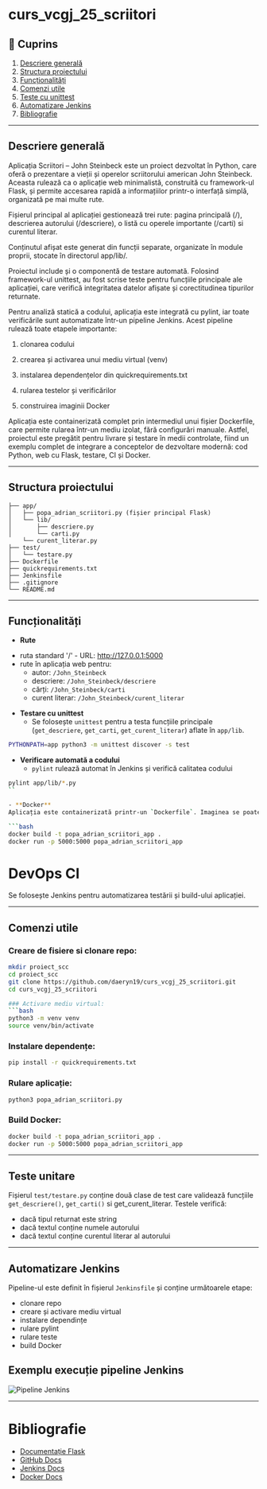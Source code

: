 # curs_vcgj_25_scriitori


## 📑 Cuprins

1. [ Descriere generală](#-descriere-generală)  
2. [ Structura proiectului](#-structura-proiectului)  
3. [ Funcționalități](#-funcționalități)  
4. [ Comenzi utile](#-comenzi-utile)  
5. [ Teste cu unittest](#-teste-unitare)  
6. [ Automatizare Jenkins](#️-automatizare-jenkins)  
7. [ Bibliografie](#-Bibliografie)

---

## Descriere generală

Aplicația Scriitori – John Steinbeck este un proiect dezvoltat în Python, care oferă o prezentare a vieții și operelor scriitorului american John Steinbeck. Aceasta rulează ca o aplicație web minimalistă, construită cu framework-ul Flask, și permite accesarea rapidă a informațiilor printr-o interfață simplă, organizată pe mai multe rute.

Fișierul principal al aplicației gestionează trei rute: pagina principală (/), descrierea autorului (/descriere), o listă cu operele importante (/carti) si curentul literar.

Conținutul afișat este generat din funcții separate, organizate în module proprii, stocate în directorul app/lib/.

Proiectul include și o componentă de testare automată. Folosind framework-ul unittest, au fost scrise teste pentru funcțiile principale ale aplicației, care verifică integritatea datelor afișate și corectitudinea tipurilor returnate.

Pentru analiză statică a codului, aplicația este integrată cu pylint, iar toate verificările sunt automatizate într-un pipeline Jenkins. Acest pipeline rulează toate etapele importante:

1. clonarea codului

2. crearea și activarea unui mediu virtual (venv)

3. instalarea dependențelor din quickrequirements.txt

4. rularea testelor și verificărilor

5. construirea imaginii Docker

Aplicația este containerizată complet prin intermediul unui fișier Dockerfile, care permite rularea într-un mediu izolat, fără configurări manuale. Astfel, proiectul este pregătit pentru livrare și testare în medii controlate, fiind un exemplu complet de integrare a conceptelor de dezvoltare modernă: cod Python, web cu Flask, testare, CI și Docker.

---

## Structura proiectului

```
├── app/
│   ├── popa_adrian_scriitori.py (fișier principal Flask)
│   └── lib/
│       ├── descriere.py 
│       └── carti.py 
	└── curent_literar.py 
├── test/
│   └── testare.py 
├── Dockerfile
├── quickrequirements.txt
├── Jenkinsfile
├── .gitignore
└── README.md
```

---

## Funcționalități

- **Rute**
 * ruta standard '/' - URL: http://127.0.0.1:5000
 * rute în aplicația web pentru:
   * autor: `/John_Steinbeck`
   * descriere: `/John_Steinbeck/descriere`
   * cărți: `/John_Steinbeck/carti`
   * curent literar: `/John_Steinbeck/curent_literar`

- **Testare cu unittest**
  - Se folosește `unittest` pentru a testa funcțiile principale (`get_descriere`, `get_carti`, `get_curent_literar`) aflate în `app/lib`.
```bash
PYTHONPATH=app python3 -m unittest discover -s test
```

- **Verificare automată a codului**
  - `pylint` rulează automat în Jenkins și verifică calitatea codului
```bash
pylint app/lib/*.py
``

- **Docker**
Aplicația este containerizată printr-un `Dockerfile`. Imaginea se poate construi și rula astfel:

```bash
docker build -t popa_adrian_scriitori_app .
docker run -p 5000:5000 popa_adrian_scriitori_app
```
# DevOps CI

Se folosește Jenkins pentru automatizarea testării și build-ului aplicației.

---

## Comenzi utile

### Creare de fisiere si clonare repo:
```bash
mkdir proiect_scc
cd proiect_scc
git clone https://github.com/daeryn19/curs_vcgj_25_scriitori.git
cd curs_vcgj_25_scriitori

### Activare mediu virtual:
```bash
python3 -m venv venv
source venv/bin/activate
```

### Instalare dependențe:
```bash
pip install -r quickrequirements.txt
```

### Rulare aplicație:
```bash
python3 popa_adrian_scriitori.py
```

### Build Docker:
```bash
docker build -t popa_adrian_scriitori_app .
docker run -p 5000:5000 popa_adrian_scriitori_app
```

---

## Teste unitare

Fișierul `test/testare.py` conține două clase de test care validează funcțiile `get_descriere()`, `get_carti()` si get_curent_literar. Testele verifică:
- dacă tipul returnat este string
- dacă textul conține numele autorului
- dacă textul conține curentul literar al autorului 

---

## Automatizare Jenkins

Pipeline-ul este definit în fișierul `Jenkinsfile` și conține următoarele etape:

- clonare repo
- creare și activare mediu virtual
- instalare dependințe
- rulare pylint
- rulare teste
- build Docker

## Exemplu execuție pipeline Jenkins

![Pipeline Jenkins](static/images/testare_jenkins.scf)

---

# Bibliografie

- [Documentație Flask](https://flask.palletsprojects.com/)
- [GitHub Docs](https://docs.github.com/)
- [Jenkins Docs](https://www.jenkins.io/doc/)
- [Docker Docs](https://docs.docker.com/)